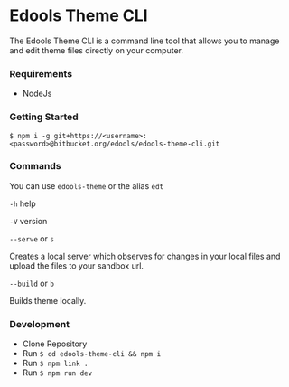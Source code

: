 # Edools Theme CLI

The Edools Theme CLI is a command line tool that allows you to manage and edit theme files directly on your computer.

### Requirements

* NodeJs

### Getting Started

`$ npm i -g git+https://<username>:<password>@bitbucket.org/edools/edools-theme-cli.git`

### Commands

You can use `edools-theme` or the alias `edt`

`-h` help

`-V` version

`--serve` or `s`

Creates a local server which observes for changes in your local files and upload the files to your sandbox url.


`--build` or `b`

Builds theme locally.

### Development

* Clone Repository
* Run `$ cd edools-theme-cli && npm i`
* Run `$ npm link .`
* Run `$ npm run dev`
